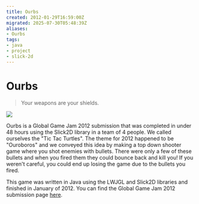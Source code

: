```yaml
---
title: Ourbs
created: 2012-01-29T16:59:00Z
migrated: 2025-07-30T05:48:39Z
aliases:
- Ourbs
tags:
- java
- project
- slick-2d
---
```


# Ourbs

> Your weapons are your shields.

![](https://www.youtube.com/watch?v=-ZgZnEhixmk)

Ourbs is a Global Game Jam 2012 submission that was completed in under 48 hours using the Slick2D library in a team of 4 people. We called ourselves the "Tic Tac Turtles". The theme for 2012 happened to be "Ouroboros" and we conveyed this idea by making a top down shooter game where you shot enemies with bullets. There were only a few of these bullets and when you fired them they could bounce back and kill you! If you weren't careful, you could end up losing the game due to the bullets you fired.

This game was written in Java using the LWJGL and Slick2D libraries and finished in January of 2012. You can find the Global Game Jam 2012 submission page [here](http://archive.globalgamejam.org/2012/ourbs).
